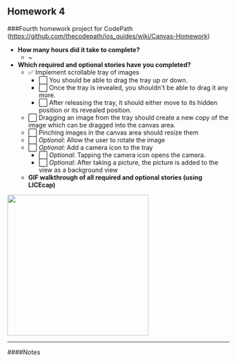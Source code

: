 Homework 4
---
###Fourth homework project for CodePath (https://github.com/thecodepath/ios_guides/wiki/Canvas-Homework)

* **How many hours did it take to complete?**
  * ~
* **Which required and optional stories have you completed?**
  * :white_check_mark: Implement scrollable tray of images
    * :white_large_square: You should be able to drag the tray up or down.
    * :white_large_square: Once the tray is revealed, you shouldn't be able to drag it any more.
    * :white_large_square: After releasing the tray, it should either move to its hidden position or its revealed position.
  * :white_large_square: Dragging an image from the tray should create a new copy of the image which can be dragged into the canvas area.
  * :white_large_square: Pinching images in the canvas area should resize them
  * :white_large_square: *Optional*: Allow the user to rotate the image
  * :white_large_square: *Optional*: Add a camera icon to the tray
    * :white_large_square: *Optional*: Tapping the camera icon opens the camera.
    * :white_large_square: *Optional*: After taking a picture, the picture is added to the view as a background view
  * **GIF walkthrough of all required and optional stories (using LICEcap)**

<img width="320" src=""/>

---

####Notes
